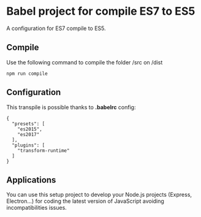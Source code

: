 # Babel project for compile ES7 to ES5
A configuration for ES7 compile to ES5.

## Compile

Use the following command to compile the folder /src on /dist

```
npm run compile
```

## Configuration

This transpile is possible thanks to **.babelrc** config:

```
{
  "presets": [
    "es2015",
    "es2017"
  ],
  "plugins": [
    "transform-runtime"
  ]
}
```

## Applications

You can use this setup project to develop your Node.js projects (Express, Electron...) for coding the latest version of JavaScript avoiding incompatibilities issues.